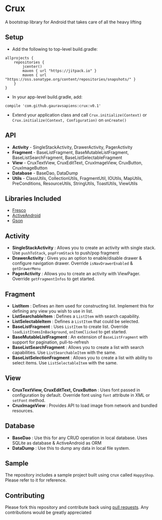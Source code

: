 # Crux
A bootstrap library for Android that takes care of all the heavy lifting

## Setup

- Add the following to top-level build.gradle:

```
allprojects {
    repositories {
        jcenter()
        maven { url "https://jitpack.io" }
        maven { url "https://oss.sonatype.org/content/repositories/snapshots/" }
    }
}
```
- In your app-level build.gradle, add: 
```
compile 'com.github.gauravsapiens:crux:v0.1'
```
- Extend your application class and call  `Crux.initialize(Context)` or `Crux.initialize(Context, Configuration)` on `onCreate()`

## API

- **Activity** - SingleStackActivity, DrawerActivity, PagerActivity
- **Fragment** - BaseListFragment, BaseMutableListFragment, BaseListSearchFragment, BaseListSelectableFragment
- **View** - CruxTextView, CruxEditText, CruxImageView, CruxButton, CruxImageButton
- **Database** - BaseDao, DataDump
- **Utils** - ClassUtils, CollectionUtils, FragmentUtil, IOUtils, MapUtils, PreConditions, ResourceUtils, StringUtils, ToastUtils, ViewUtils

## Libraries Included

- [Fresco](https://github.com/facebook/fresco)
- [ActiveAndroid](https://github.com/pardom/ActiveAndroid)
- [Gson](https://github.com/google/gson)

## Activity

- **SingleStackActivity** : Allows you to create an activity with single stack. Use `pushToStack`, `popFromStack` to push/pop fragment
- **DrawerActivity** : Gives you an option to enable/disable drawer & configure navigation drawer. Override `isNavDrawerEnabled` & `getDrawerMenu`
- **PagerActivity** : Allows you to create an activity with ViewPager. Override `getFragmentInfos` to get started.

## Fragment

- **ListItem** : Defines an item used for constructing list. Implement this for defining any view you wish to use in list.
- **ListSearchableItem** : Defines a `ListItem` with search capability.
- **ListSelectableItem** : Defines a `ListItem` that could be selected.
- **BaseListFragment** : Uses `ListItem` to create list. Override `loadListItemsInBackground`, `onItemClicked` to get started.
- **BaseMutableListFragment** : An extension of `BaseListFragment` with support for pagination, pull-to-refresh
- **BaseListSearchFragment** : Allows you to create a list with search capabilities. Use `ListSearchableItem` with the same.
- **BaseListSelectionFragment** : Allows you to create a list with ability to select items. Use `ListSelectableItem` with the same.

## View

- **CruxTextView, CruxEditText, CruxButton** : Uses font passed in configuration by default. Override font using `font` attribute in XML or `setFont` method.  
- **CruxImageView** : Provides API to load image from network and bundled resources. 

## Database

- **BaseDao** : Use this for any CRUD operation in local database. Uses SQLite as database & ActiveAndroid as ORM
- **DataDump** : Use this to dump any data in local file system.

## Sample

The repository includes a sample project built using crux called `HappyShop`. Please refer to it for reference.

## Contributing

Please fork this repository and contribute back using [pull requests](http://github.com/gauravsapiens/crux/pulls). Any contributions would be greatly appreciated

